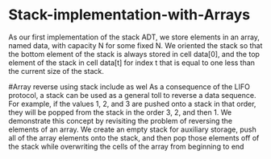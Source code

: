 # Stack-implementation-with-Arrays

As our first implementation of the stack ADT, we store elements in an array, named data, with capacity N for some fixed N. We oriented the stack so that the bottom element of the stack is always stored in cell data[0], and the top element of the stack in cell data[t] for index t that is equal to one less than the current size of the
stack.

#Array reverse using stack include as wel
As a consequence of the LIFO protocol, a stack can be used as a general toll to reverse a data sequence. For example, if the values 1, 2, and 3 are pushed onto a stack in that order, they will be popped from the stack in the order 3, 2, and then 1.
We demonstrate this concept by revisiting the problem of reversing the elements of an array. We create an empty stack for auxiliary storage, push all of the array elements onto the stack, and then pop those elements off of the stack while overwriting the cells of the array from beginning to end